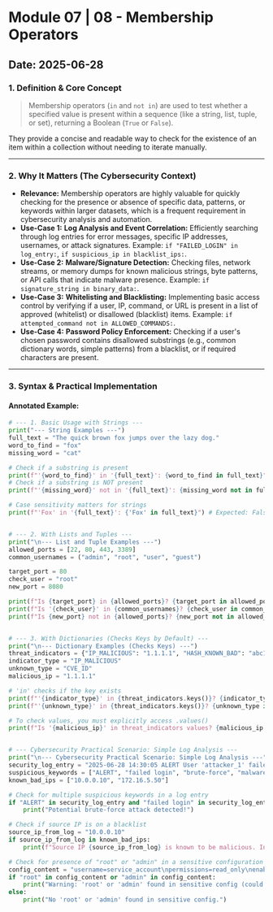# Module 07 | 08 - Membership Operators

**Date:** 2025-06-28
---
### 1. Definition & Core Concept
> Membership operators (`in` and `not in`) are used to test whether a specified value is present within a sequence (like a string, list, tuple, or set), returning a Boolean (`True` or `False`).

They provide a concise and readable way to check for the existence of an item within a collection without needing to iterate manually.

---
### 2. Why It Matters (The Cybersecurity Context)
* **Relevance:** Membership operators are highly valuable for quickly checking for the presence or absence of specific data, patterns, or keywords within larger datasets, which is a frequent requirement in cybersecurity analysis and automation.
* **Use-Case 1:** **Log Analysis and Event Correlation:** Efficiently searching through log entries for error messages, specific IP addresses, usernames, or attack signatures. Example: `if "FAILED_LOGIN" in log_entry:`, `if suspicious_ip in blacklist_ips:`.
* **Use-Case 2:** **Malware/Signature Detection:** Checking files, network streams, or memory dumps for known malicious strings, byte patterns, or API calls that indicate malware presence. Example: `if signature_string in binary_data:`.
* **Use-Case 3:** **Whitelisting and Blacklisting:** Implementing basic access control by verifying if a user, IP, command, or URL is present in a list of approved (whitelist) or disallowed (blacklist) items. Example: `if attempted_command not in ALLOWED_COMMANDS:`.
* **Use-Case 4:** **Password Policy Enforcement:** Checking if a user's chosen password contains disallowed substrings (e.g., common dictionary words, simple patterns) from a blacklist, or if required characters are present.

---
### 3. Syntax & Practical Implementation
#### Annotated Example:
```python
# --- 1. Basic Usage with Strings ---
print("--- String Examples ---")
full_text = "The quick brown fox jumps over the lazy dog."
word_to_find = "fox"
missing_word = "cat"

# Check if a substring is present
print(f"'{word_to_find}' in '{full_text}': {word_to_find in full_text}") # Expected: True
# Check if a substring is NOT present
print(f"'{missing_word}' not in '{full_text}': {missing_word not in full_text}") # Expected: True

# Case sensitivity matters for strings
print(f"'Fox' in '{full_text}': {'Fox' in full_text}") # Expected: False


# --- 2. With Lists and Tuples ---
print("\n--- List and Tuple Examples ---")
allowed_ports = [22, 80, 443, 3389]
common_usernames = ("admin", "root", "user", "guest")

target_port = 80
check_user = "root"
new_port = 8080

print(f"Is {target_port} in {allowed_ports}? {target_port in allowed_ports}") # Expected: True
print(f"Is '{check_user}' in {common_usernames}? {check_user in common_usernames}") # Expected: True
print(f"Is {new_port} not in {allowed_ports}? {new_port not in allowed_ports}") # Expected: True


# --- 3. With Dictionaries (Checks Keys by Default) ---
print("\n--- Dictionary Examples (Checks Keys) ---")
threat_indicators = {"IP_MALICIOUS": "1.1.1.1", "HASH_KNOWN_BAD": "abc123def456", "DOMAIN_PHISHING": "evil.com"}
indicator_type = "IP_MALICIOUS"
unknown_type = "CVE_ID"
malicious_ip = "1.1.1.1"

# 'in' checks if the key exists
print(f"'{indicator_type}' in {threat_indicators.keys()}? {indicator_type in threat_indicators}") # Expected: True
print(f"'{unknown_type}' in {threat_indicators.keys()}? {unknown_type in threat_indicators}") # Expected: False

# To check values, you must explicitly access .values()
print(f"Is '{malicious_ip}' in threat_indicators values? {malicious_ip in threat_indicators.values()}") # Expected: True


# --- Cybersecurity Practical Scenario: Simple Log Analysis ---
print("\n--- Cybersecurity Practical Scenario: Simple Log Analysis ---")
security_log_entry = "2025-06-28 14:30:05 ALERT User 'attacker_1' failed login from 10.0.0.10 several times."
suspicious_keywords = ["ALERT", "failed login", "brute-force", "malware"]
known_bad_ips = ["10.0.0.10", "172.16.5.50"]

# Check for multiple suspicious keywords in a log entry
if "ALERT" in security_log_entry and "failed login" in security_log_entry:
    print("Potential brute-force attack detected!")

# Check if source IP is on a blacklist
source_ip_from_log = "10.0.0.10"
if source_ip_from_log in known_bad_ips:
    print(f"Source IP {source_ip_from_log} is known to be malicious. Investigate!")

# Check for presence of "root" or "admin" in a sensitive configuration file content
config_content = "username=service_account\npermissions=read_only\nenabled=True"
if "root" in config_content or "admin" in config_content:
    print("Warning: 'root' or 'admin' found in sensitive config (could be legitimate, but worth review).")
else:
    print("No 'root' or 'admin' found in sensitive config.")